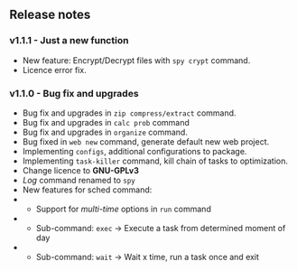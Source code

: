 ## Release notes

### v1.1.1 - Just a new function

* New feature: Encrypt/Decrypt files with `spy crypt` command.
* Licence error fix.

### v1.1.0 - Bug fix and upgrades

* Bug fix and upgrades in `zip compress/extract` command.
* Bug fix and upgrades in `calc prob` command
* Bug fix and upgrades in `organize` command.
* Bug fixed in `web new` command, generate default new web project.
* Implementing `configs`, additional configurations to package.
* Implementing `task-killer` command, kill chain of tasks to optimization.
* Change licence to **GNU-GPLv3**
* _Log_ command renamed to `spy`
* New features for sched command:
* * Support for _multi-time_ options in `run` command 
* * Sub-command: `exec` -> Execute a task from determined moment of day
* * Sub-command: `wait` -> Wait x time, run a task once and exit

